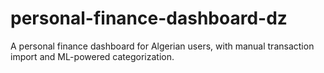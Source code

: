 # personal-finance-dashboard-dz
A personal finance dashboard for Algerian users, with manual transaction import and ML-powered categorization.
